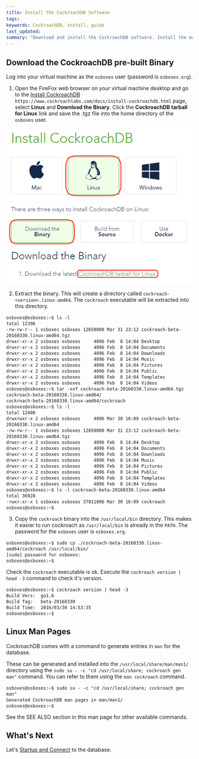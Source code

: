```yaml
---
title: Install the CockroachDB Software
tags: 
keywords: CockroachDB, install, guide
last_updated: 
summary: "Download and install the CockroachDB software. Install the man pages for easy reference."
---
```


## Download the CockroachDB pre-built Binary

Log into your virtual machine as the `osboxes` user (password is `osboxes.org`).

1. Open the FireFox web browser on your virtual machine desktop and go to the [Install CockroachDB](https://www.cockroachlabs.com/docs/install-cockroachdb.html) `https://www.cockroachlabs.com/docs/install-cockroachdb.html` page, select **Linux** and **Download the Binary**. Click the **CockroachDB tarball for Linux** link and save the .tgz file into the home directory of the `osboxes` user.

![Download CockroachDB](images/Download_CockroachDB.png)


2. Extract the binary. This will create a directory called `cockroach-<version>.linux-amd64`. The `cockroach` executable will be extracted into this directory.


```Shell
osboxes@osboxes:~$ ls -l
total 12396
-rw-rw-r-- 1 osboxes osboxes 12658008 Mar 31 23:12 cockroach-beta-20160330.linux-amd64.tgz
drwxr-xr-x 2 osboxes osboxes     4096 Feb  8 14:04 Desktop
drwxr-xr-x 2 osboxes osboxes     4096 Feb  8 14:04 Documents
drwxr-xr-x 2 osboxes osboxes     4096 Feb  8 14:04 Downloads
drwxr-xr-x 2 osboxes osboxes     4096 Feb  8 14:04 Music
drwxr-xr-x 2 osboxes osboxes     4096 Feb  8 14:04 Pictures
drwxr-xr-x 2 osboxes osboxes     4096 Feb  8 14:04 Public
drwxr-xr-x 2 osboxes osboxes     4096 Feb  8 14:04 Templates
drwxr-xr-x 2 osboxes osboxes     4096 Feb  8 14:04 Videos
osboxes@osboxes:~$ tar -xvf cockroach-beta-20160330.linux-amd64.tgz 
cockroach-beta-20160330.linux-amd64/
cockroach-beta-20160330.linux-amd64/cockroach
osboxes@osboxes:~$ ls -l
total 12400
drwxrwxr-x 2 osboxes osboxes     4096 Mar 30 16:09 cockroach-beta-20160330.linux-amd64
-rw-rw-r-- 1 osboxes osboxes 12658008 Mar 31 23:12 cockroach-beta-20160330.linux-amd64.tgz
drwxr-xr-x 2 osboxes osboxes     4096 Feb  8 14:04 Desktop
drwxr-xr-x 2 osboxes osboxes     4096 Feb  8 14:04 Documents
drwxr-xr-x 2 osboxes osboxes     4096 Feb  8 14:04 Downloads
drwxr-xr-x 2 osboxes osboxes     4096 Feb  8 14:04 Music
drwxr-xr-x 2 osboxes osboxes     4096 Feb  8 14:04 Pictures
drwxr-xr-x 2 osboxes osboxes     4096 Feb  8 14:04 Public
drwxr-xr-x 2 osboxes osboxes     4096 Feb  8 14:04 Templates
drwxr-xr-x 2 osboxes osboxes     4096 Feb  8 14:04 Videos
osboxes@osboxes:~$ ls -l cockroach-beta-20160330.linux-amd64
total 36928
-rwxr-xr-x 1 osboxes osboxes 37811096 Mar 30 16:09 cockroach
osboxes@osboxes:~$ 
```

3. Copy the `cockroach` binary into the `/usr/local/bin` directory. This makes it easier to run cockroach as `/usr/local/bin` is already in the `PATH`. The password for the `osboxes` user is `osboxes.org`.

```Shell
osboxes@osboxes:~$ sudo cp ./cockroach-beta-20160330.linux-amd64/cockroach /usr/local/bin/
[sudo] password for osboxes: 
osboxes@osboxes:~$ 
```

Check the `cockroach` executable is ok. Execute the `cockroach version | head -3` command to check it's version.

```Shell
osboxes@osboxes:~$ cockroach version | head -3
Build Vers:  go1.6
Build Tag:   beta-20160330
Build Time:  2016/03/30 14:53:35
osboxes@osboxes:~$ 
```


## Linux Man Pages

CockroachDB comes with a command to generate entries in `man` for the database.

These can be generated and installed into the `/usr/local/share/man/man1/` directory using the `sudo su - -c "cd /usr/local/share; cockroach gen man"` command. You can refer to them using the `man cockroach` command.

```Shell
osboxes@osboxes:~$ sudo su - -c "cd /usr/local/share; cockroach gen man"
Generated CockroachDB man pages in man/man1/
osboxes@osboxes:~$ 
```

See the SEE ALSO section in this man page for other available commands.


## What's Next

Let's [Startup and Connect](cockroach-vb-single_db_startup_and_connect) to the database.

